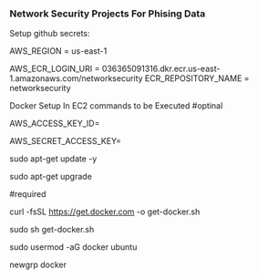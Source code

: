 ### Network Security Projects For Phising Data

Setup github secrets:


AWS_REGION = us-east-1

AWS_ECR_LOGIN_URI = 036365091316.dkr.ecr.us-east-1.amazonaws.com/networksecurity
ECR_REPOSITORY_NAME = networksecurity


Docker Setup In EC2 commands to be Executed
#optinal

AWS_ACCESS_KEY_ID= 

AWS_SECRET_ACCESS_KEY= 

sudo apt-get update -y

sudo apt-get upgrade

#required

curl -fsSL https://get.docker.com -o get-docker.sh

sudo sh get-docker.sh

sudo usermod -aG docker ubuntu

newgrp docker